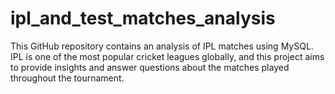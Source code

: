 # ipl_and_test_matches_analysis
This GitHub repository contains an analysis of IPL matches using MySQL. IPL is one of the most popular cricket leagues globally, and this project aims to provide insights and answer questions about the matches played throughout the tournament.
